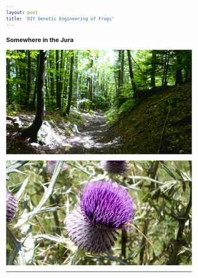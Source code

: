 ```yaml
---
layout: post
title: 'DIY Genetic Engineering of Frogs'
---
```

### Somewhere in the Jura
![placeholder](/pic/DSCI0070s.JPG "Path")

![placeholder](/pic/DSCI0083s.JPG "Distel")

-----
